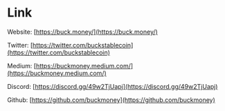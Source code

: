 # Link

Website: [https://buck.money/](https://buck.money/)

Twitter: [https://twitter.com/buckstablecoin](https://twitter.com/buckstablecoin)

Medium: [https://buckmoney.medium.com/](https://buckmoney.medium.com/)

Discord: [https://discord.gg/49w2TjUapj](https://discord.gg/49w2TjUapj)

Github: [https://github.com/buckmoney](https://github.com/buckmoney)
